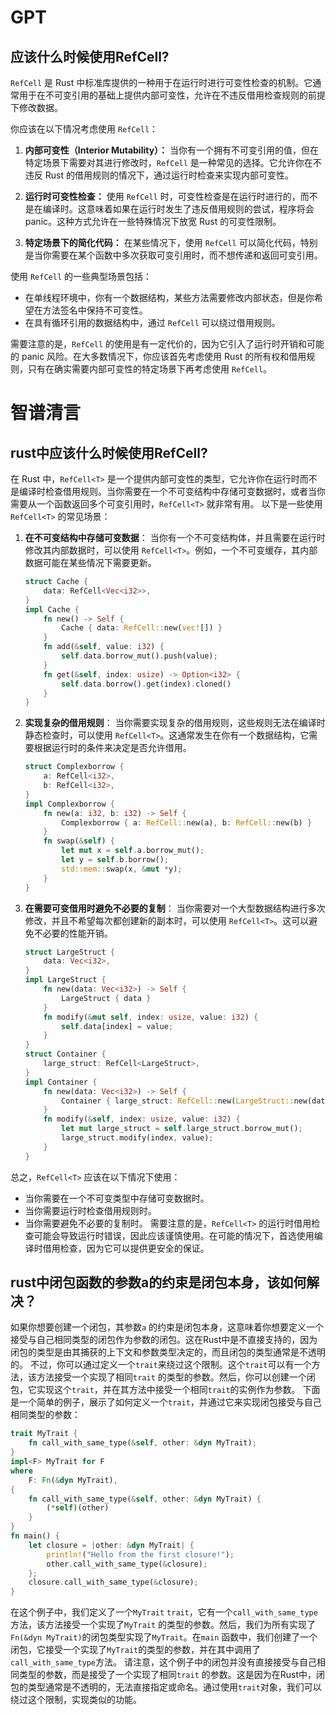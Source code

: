 # GPT

## 应该什么时候使用RefCell?

`RefCell` 是 Rust 中标准库提供的一种用于在运行时进行可变性检查的机制。它通常用于在不可变引用的基础上提供内部可变性，允许在不违反借用检查规则的前提下修改数据。

你应该在以下情况考虑使用 `RefCell`：

1. **内部可变性（Interior Mutability）：**
   当你有一个拥有不可变引用的值，但在特定场景下需要对其进行修改时，`RefCell` 是一种常见的选择。它允许你在不违反 Rust
   的借用规则的情况下，通过运行时检查来实现内部可变性。

2. **运行时可变性检查：**
   使用 `RefCell` 时，可变性检查是在运行时进行的，而不是在编译时。这意味着如果在运行时发生了违反借用规则的尝试，程序将会
   panic。这种方式允许在一些特殊情况下放宽 Rust 的可变性限制。

3. **特定场景下的简化代码：**
   在某些情况下，使用 `RefCell` 可以简化代码，特别是当你需要在某个函数中多次获取可变引用时，而不想传递和返回可变引用。

使用 `RefCell` 的一些典型场景包括：

- 在单线程环境中，你有一个数据结构，某些方法需要修改内部状态，但是你希望在方法签名中保持不可变性。
- 在具有循环引用的数据结构中，通过 `RefCell` 可以绕过借用规则。

需要注意的是，`RefCell` 的使用是有一定代价的，因为它引入了运行时开销和可能的 panic 风险。在大多数情况下，你应该首先考虑使用
Rust 的所有权和借用规则，只有在确实需要内部可变性的特定场景下再考虑使用 `RefCell`。

# 智谱清言

## rust中应该什么时候使用RefCell?

在 Rust 中，`RefCell<T>`
是一个提供内部可变性的类型，它允许你在运行时而不是编译时检查借用规则。当你需要在一个不可变结构中存储可变数据时，或者当你需要从一个函数返回多个可变引用时，`RefCell<T>`
就非常有用。
以下是一些使用 `RefCell<T>` 的常见场景：

1. **在不可变结构中存储可变数据**：
   当你有一个不可变结构体，并且需要在运行时修改其内部数据时，可以使用 `RefCell<T>`。例如，一个不可变缓存，其内部数据可能在某些情况下需要更新。
   ```rust
   struct Cache {
       data: RefCell<Vec<i32>>,
   }
   impl Cache {
       fn new() -> Self {
           Cache { data: RefCell::new(vec![]) }
       }
       fn add(&self, value: i32) {
           self.data.borrow_mut().push(value);
       }
       fn get(&self, index: usize) -> Option<i32> {
           self.data.borrow().get(index).cloned()
       }
   }
   ```
2. **实现复杂的借用规则**：
   当你需要实现复杂的借用规则，这些规则无法在编译时静态检查时，可以使用 `RefCell<T>`。这通常发生在你有一个数据结构，它需要根据运行时的条件来决定是否允许借用。
   ```rust
   struct Complexborrow {
       a: RefCell<i32>,
       b: RefCell<i32>,
   }
   impl Complexborrow {
       fn new(a: i32, b: i32) -> Self {
           Complexborrow { a: RefCell::new(a), b: RefCell::new(b) }
       }
       fn swap(&self) {
           let mut x = self.a.borrow_mut();
           let y = self.b.borrow();
           std::mem::swap(x, &mut *y);
       }
   }
   ```
3. **在需要可变借用时避免不必要的复制**：
   当你需要对一个大型数据结构进行多次修改，并且不希望每次都创建新的副本时，可以使用 `RefCell<T>`。这可以避免不必要的性能开销。
   ```rust
   struct LargeStruct {
       data: Vec<i32>,
   }
   impl LargeStruct {
       fn new(data: Vec<i32>) -> Self {
           LargeStruct { data }
       }
       fn modify(&mut self, index: usize, value: i32) {
           self.data[index] = value;
       }
   }
   struct Container {
       large_struct: RefCell<LargeStruct>,
   }
   impl Container {
       fn new(data: Vec<i32>) -> Self {
           Container { large_struct: RefCell::new(LargeStruct::new(data)) }
       }
       fn modify(&self, index: usize, value: i32) {
           let mut large_struct = self.large_struct.borrow_mut();
           large_struct.modify(index, value);
       }
   }
   ```

总之，`RefCell<T>` 应该在以下情况下使用：

- 当你需要在一个不可变类型中存储可变数据时。
- 当你需要运行时检查借用规则时。
- 当你需要避免不必要的复制时。
  需要注意的是，`RefCell<T>` 的运行时借用检查可能会导致运行时错误，因此应该谨慎使用。在可能的情况下，首选使用编译时借用检查，因为它可以提供更安全的保证。

## rust中闭包函数的参数a的约束是闭包本身，该如何解决？

如果你想要创建一个闭包，其参数`a`
的约束是闭包本身，这意味着你想要定义一个接受与自己相同类型的闭包作为参数的闭包。这在Rust中是不直接支持的，因为闭包的类型是由其捕获的上下文和参数类型决定的，而且闭包的类型通常是不透明的。
不过，你可以通过定义一个`trait`来绕过这个限制。这个`trait`可以有一个方法，该方法接受一个实现了相同`trait`
的类型的参数。然后，你可以创建一个闭包，它实现这个`trait`，并在其方法中接受一个相同`trait`的实例作为参数。
下面是一个简单的例子，展示了如何定义一个`trait`，并通过它来实现闭包接受与自己相同类型的参数：

```rust
trait MyTrait {
    fn call_with_same_type(&self, other: &dyn MyTrait);
}
impl<F> MyTrait for F
where
    F: Fn(&dyn MyTrait),
{
    fn call_with_same_type(&self, other: &dyn MyTrait) {
        (*self)(other)
    }
}
fn main() {
    let closure = |other: &dyn MyTrait| {
        println!("Hello from the first closure!");
        other.call_with_same_type(&closure);
    };
    closure.call_with_same_type(&closure);
}
```

在这个例子中，我们定义了一个`MyTrait` `trait`，它有一个`call_with_same_type`方法，该方法接受一个实现了`MyTrait`
的类型的参数。然后，我们为所有实现了`Fn(&dyn MyTrait)`的闭包类型实现了`MyTrait`。在`main`
函数中，我们创建了一个闭包，它接受一个实现了`MyTrait`的类型的参数，并在其中调用了`call_with_same_type`方法。
请注意，这个例子中的闭包并没有直接接受与自己相同类型的参数，而是接受了一个实现了相同`trait`
的参数。这是因为在Rust中，闭包的类型通常是不透明的，无法直接指定或命名。通过使用`trait`对象，我们可以绕过这个限制，实现类似的功能。

